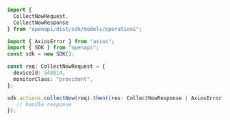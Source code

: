 <!-- Start SDK Example Usage -->
```typescript
import {
  CollectNowRequest,
  CollectNowResponse
} from "openapi/dist/sdk/models/operations";

import { AxiosError } from "axios";
import { SDK } from "openapi";
const sdk = new SDK();

const req: CollectNowRequest = {
  deviceId: 548814,
  monitorClass: "provident",
};

sdk.actions.collectNow(req).then((res: CollectNowResponse | AxiosError) => {
   // handle response
});
```
<!-- End SDK Example Usage -->